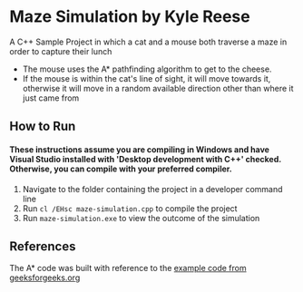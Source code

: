 # Maze Simulation by Kyle Reese

A C++ Sample Project in which a cat and a mouse both traverse a maze in order to capture their lunch

* The mouse uses the A* pathfinding algorithm to get to the cheese.
* If the mouse is within the cat's line of sight, it will move towards it, otherwise it will move in a random available direction other than where it just came from

## How to Run
#### These instructions assume you are compiling in Windows and have Visual Studio installed with 'Desktop development with C++' checked. Otherwise, you can compile with your preferred compiler.
1. Navigate to the folder containing the project in a developer command line
2. Run `cl /EHsc maze-simulation.cpp` to compile the project
3. Run `maze-simulation.exe` to view the outcome of the simulation

## References
The A* code was built with reference to the [example code from geeksforgeeks.org](https://www.geeksforgeeks.org/a-search-algorithm/)
